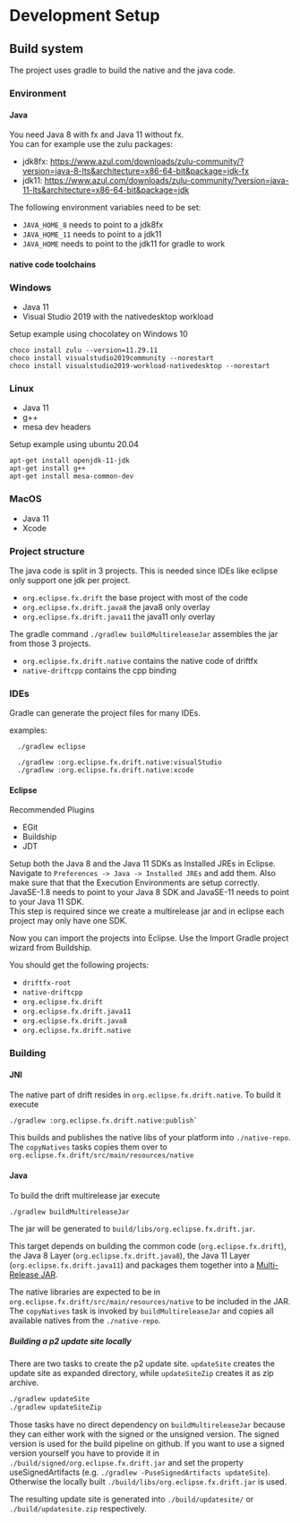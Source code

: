 # Development Setup

## Build system

The project uses gradle to build the native and the java code. 

### Environment

#### Java
You need Java 8 with fx and Java 11 without fx.   
You can for example use the zulu packages:
 * jdk8fx: https://www.azul.com/downloads/zulu-community/?version=java-8-lts&architecture=x86-64-bit&package=jdk-fx
 * jdk11: https://www.azul.com/downloads/zulu-community/?version=java-11-lts&architecture=x86-64-bit&package=jdk

The following environment variables need to be set:
 * `JAVA_HOME_8` needs to point to a jdk8fx
 * `JAVA_HOME_11` needs to point to a jdk11
 * `JAVA_HOME` needs to point to the jdk11 for gradle to work
 

#### native code toolchains

### Windows

 * Java 11
 * Visual Studio 2019 with the nativedesktop workload 

Setup example using chocolatey on Windows 10

```
choco install zulu --version=11.29.11
choco install visualstudio2019community --norestart
choco install visualstudio2019-workload-nativedesktop --norestart
```

### Linux

 * Java 11
 * g++
 * mesa dev headers

Setup example using ubuntu 20.04

```
apt-get install openjdk-11-jdk
apt-get install g++
apt-get install mesa-common-dev
```

### MacOS

 * Java 11
 * Xcode
 

### Project structure
The java code is split in 3 projects. This is needed since IDEs like eclipse only support one jdk per project.

 * `org.eclipse.fx.drift` the base project with most of the code
 * `org.eclipse.fx.drift.java8` the java8 only overlay
 * `org.eclipse.fx.drift.java11` the java11 only overlay

The gradle command `./gradlew buildMultireleaseJar` assembles the jar from those 3 projects.

 * `org.eclipse.fx.drift.native` contains the native code of driftfx
 * `native-driftcpp` contains the cpp binding
  
### IDEs

Gradle can generate the project files for many IDEs. 

examples:

```
  ./gradlew eclipse

  ./gradlew :org.eclipse.fx.drift.native:visualStudio
  ./gradlew :org.eclipse.fx.drift.native:xcode
```

#### Eclipse

Recommended Plugins
 * EGit
 * Buildship
 * JDT
 
Setup both the Java 8 and the Java 11 SDKs as Installed JREs in Eclipse. Navigate to `Preferences -> Java -> Installed JREs` and add them. Also make sure that that the Execution Environments are setup correctly. JavaSE-1.8 needs to point to your Java 8 SDK and JavaSE-11 needs to point to your Java 11 SDK.    
This step is required since we create a multirelease jar and in eclipse each project may only have one SDK.
 

Now you can import the projects into Eclipse. Use the Import Gradle project wizard from Buildship.

You should get the following projects:

 * `driftfx-root`
 * `native-driftcpp`
 * `org.eclipse.fx.drift`
 * `org.eclipse.fx.drift.java11`
 * `org.eclipse.fx.drift.java8`
 * `org.eclipse.fx.drift.native`
 
### Building

#### JNI

The native part of drift resides in `org.eclipse.fx.drift.native`. To build it execute

```sh
./gradlew :org.eclipse.fx.drift.native:publish`
```

This builds and publishes the native libs of your platform into `./native-repo`. The `copyNatives` tasks copies them over to `org.eclipse.fx.drift/src/main/resources/native`


#### Java

To build the drift multirelease jar execute

```sh
./gradlew buildMultireleaseJar
```

The jar will be generated to `build/libs/org.eclipse.fx.drift.jar`.

This target depends on building the common code (`org.eclipse.fx.drift`), the Java 8 Layer (`org.eclipse.fx.drift.java8`), the Java 11 Layer (`org.eclipse.fx.drift.java11`) and packages them together into a [Multi-Release JAR](https://openjdk.java.net/jeps/238). 

The native libraries are expected to be in `org.eclipse.fx.drift/src/main/resources/native` to be included in the JAR.
The `copyNatives` task is invoked by `buildMultireleaseJar` and copies all available natives from the `./native-repo`. 

##### Building a p2 update site locally

There are two tasks to create the p2 update site. `updateSite` creates the update site as expanded directory, while `updateSiteZip` creates it as zip archive.

```sh
./gradlew updateSite
./gradlew updateSiteZip
```

Those tasks have no direct dependency on `buildMultireleaseJar` because they can either work with the signed or the unsigned version. The signed version is used for the build pipeline on github. If you want to use a signed version yourself you have to provide it in `./build/signed/org.eclipse.fx.drift.jar` and set the property useSignedArtifacts (e.g. `./gradlew -PuseSignedArtifacts updateSite`).    
Otherwise the locally built `./build/libs/org.eclipse.fx.drift.jar` is used.

The resulting update site is generated into `./build/updatesite/` or `./build/updatesite.zip` respectively.






 




